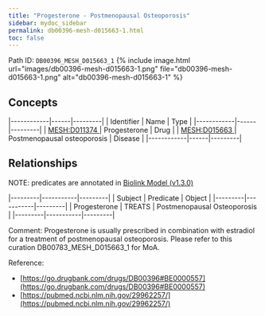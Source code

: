 ```yaml
---
title: "Progesterone - Postmenopausal Osteoporosis"
sidebar: mydoc_sidebar
permalink: db00396-mesh-d015663-1.html
toc: false 
---
```



Path ID: `DB00396_MESH_D015663_1`
{% include image.html url="images/db00396-mesh-d015663-1.png" file="db00396-mesh-d015663-1.png" alt="db00396-mesh-d015663-1" %}

## Concepts

|------------|------|---------|
| Identifier | Name | Type    |
|------------|------|---------|
| <a href="https://identifiers.org/MESH:D011374">MESH:D011374 </a> | Progesterone | Drug |
| <a href="https://identifiers.org/MESH:D015663">MESH:D015663 </a> | Postmenopausal osteoporosis | Disease |
|------------|------|---------|

## Relationships


NOTE: predicates are annotated in <a href="https://github.com/biolink/biolink-model/releases/tag/v1.3.0">Biolink Model (v1.3.0)</a>

|---------|-----------|---------|
| Subject | Predicate | Object  |
|---------|-----------|---------|
| Progesterone | TREATS | Postmenopausal Osteoporosis |
|---------|-----------|---------|

Comment: Progesterone is usually prescribed in combination with estradiol for a treatment of postmenopausal osteoporosis. Please refer to this curation DB00783_MESH_D015663_1 for MoA.

Reference: 
  - [https://go.drugbank.com/drugs/DB00396#BE0000557](https://go.drugbank.com/drugs/DB00396#BE0000557)
  - [https://pubmed.ncbi.nlm.nih.gov/29962257/](https://pubmed.ncbi.nlm.nih.gov/29962257/)
